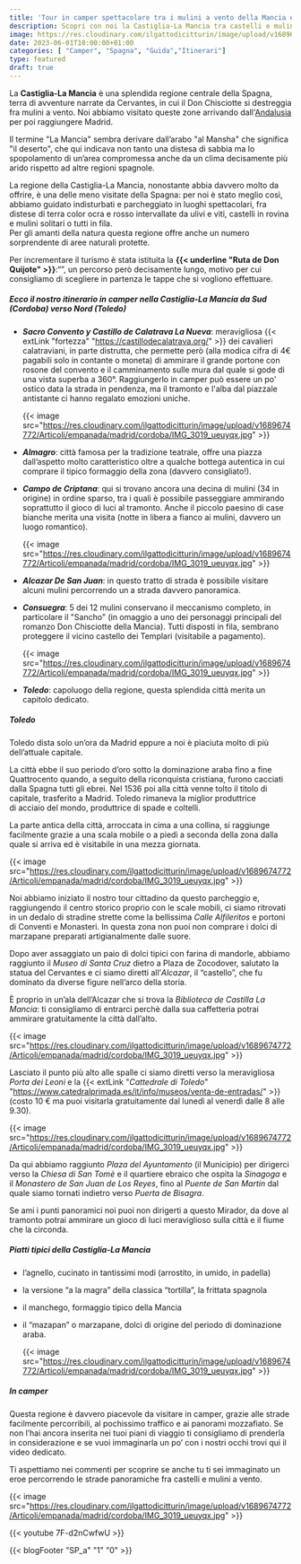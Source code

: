 ```yaml
---
title: 'Tour in camper spettacolare tra i mulini a vento della Mancia e Toledo'
description: Scopri con noi la Castiglia-La Mancia tra castelli e mulini a bordo del camper, inseguendo le orme del Don Quijote fino a raggiungere Toledo, l’antica capitale spagnola.
image: https://res.cloudinary.com/ilgattodicitturin/image/upload/v1689674761/Articoli/empanada/madrid/cordoba/IMG_2986_mpur3w.jpg
date: 2023-06-01T10:00:00+01:00
categories: [ "Camper", "Spagna", "Guida","Itinerari"]
type: featured
draft: true 
---
```


La **Castiglia-La Mancia** è una splendida regione centrale della Spagna, terra di avventure narrate da Cervantes, in cui il Don Chisciotte si destreggia fra mulini a vento.
Noi abbiamo visitato queste zone arrivando dall'[Andalusia](/blog/viaggio-andalusia-in-camper-itinerari.md) per poi raggiungere Madrid.

Il termine "La Mancia" sembra derivare dall’arabo "al Mansha" che significa "il deserto", che qui indicava non tanto una distesa di sabbia ma lo spopolamento di un’area compromessa anche da un clima decisamente più arido rispetto ad altre regioni spagnole.

La regione della Castiglia-La Mancia, nonostante abbia davvero molto da offrire, è una delle meno visitate della Spagna: per noi è stato meglio così, abbiamo guidato indisturbati e parcheggiato in luoghi spettacolari, fra distese di terra color ocra e rosso intervallate da ulivi e viti, castelli in rovina e mulini solitari o tutti in fila.  
Per gli amanti della natura questa regione offre anche un numero sorprendente di aree naturali protette.

Per incrementare il turismo è stata istituita la **{{< underline "Ruta de Don Quijote" >}}**:“”, un percorso però decisamente lungo, motivo per cui consigliamo di scegliere in partenza le tappe che si vogliono effettuare. 

##### Ecco il nostro itinerario in camper nella Castiglia-La Mancia da Sud (Cordoba) verso Nord (Toledo)

- ***Sacro Convento y Castillo de Calatrava La Nueva***: meravigliosa {{< extLink "fortezza" "https://castillodecalatrava.org/" >}} dei cavalieri calatraviani, in parte distrutta, che permette però (alla modica cifra di 4€ pagabili solo in contante o moneta) di ammirare il grande portone con rosone del convento e il camminamento sulle mura dal quale si gode di una vista superba a 360°. Raggiungerlo in camper può essere un po' ostico data la strada in pendenza, ma il tramonto e l'alba dal piazzale antistante ci hanno regalato emozioni uniche. 
  
  {{< image src="https://res.cloudinary.com/ilgattodicitturin/image/upload/v1689674772/Articoli/empanada/madrid/cordoba/IMG_3019_ueuyqx.jpg" >}}



- ***Almagro***: città famosa per la tradizione teatrale, offre una piazza dall’aspetto molto caratteristico oltre a qualche bottega autentica in cui comprare il tipico formaggio della zona (davvero consigliato!).
  
- ***Campo de Criptana***: qui si trovano ancora una decina di mulini (34 in origine) in ordine sparso, tra i quali è possibile passeggiare ammirando soprattutto il gioco di luci al tramonto. Anche il piccolo paesino di case bianche merita una visita (notte in libera a fianco ai mulini, davvero un luogo romantico).
  
  {{< image src="https://res.cloudinary.com/ilgattodicitturin/image/upload/v1689674772/Articoli/empanada/madrid/cordoba/IMG_3019_ueuyqx.jpg" >}}

  
- ***Alcazar De San Juan***: in questo tratto di strada è possibile visitare alcuni mulini percorrendo un
a strada davvero panoramica.

- ***Consuegra***: 5 dei 12 mulini conservano il meccanismo completo, in particolare il "Sancho" (in omaggio a uno dei personaggi principali del romanzo Don Chisciotte della Mancia). Tutti disposti in fila, sembrano proteggere il vicino castello dei Templari (visitabile a pagamento).
  
  {{< image src="https://res.cloudinary.com/ilgattodicitturin/image/upload/v1689674772/Articoli/empanada/madrid/cordoba/IMG_3019_ueuyqx.jpg" >}}

  
- ***Toledo***: capoluogo della regione, questa splendida città merita un capitolo dedicato.



##### Toledo

Toledo dista solo un’ora da Madrid eppure a noi è piaciuta molto di più dell’attuale capitale. 

La città ebbe il suo periodo d’oro sotto la dominazione araba fino a fine Quattrocento quando, a seguito della riconquista cristiana, furono cacciati dalla Spagna tutti gli ebrei. Nel 1536 poi alla città venne tolto il titolo di capitale, trasferito a Madrid. Toledo rimaneva la miglior produttrice di acciaio del mondo, produttrice di spade e coltelli.

La parte antica della città, arroccata in cima a una collina, si raggiunge facilmente grazie a una scala mobile o a piedi a seconda della zona dalla quale si arriva ed è visitabile in una mezza giornata. 

{{< image src="https://res.cloudinary.com/ilgattodicitturin/image/upload/v1689674772/Articoli/empanada/madrid/cordoba/IMG_3019_ueuyqx.jpg" >}}

<!-- to do mettere link parcheggio  -->
Noi abbiamo iniziato il nostro tour cittadino da questo parcheggio e, raggiungendo il centro storico proprio con le scale mobili, ci siamo ritrovati in un dedalo di stradine strette come la bellissima *Calle Alfileritos* e portoni di Conventi e Monasteri. 
In questa zona non puoi non comprare i dolci di marzapane preparati artigianalmente dalle suore.

Dopo aver assaggiato un paio di dolci tipici con farina di mandorle, abbiamo raggiunto il *Museo di Santa Cruz* dietro a Plaza de Zocodover, salutato la statua del Cervantes e ci siamo diretti all’*Alcazar*, il “castello”, che fu dominato da diverse figure nell’arco della storia. 

È proprio in un’ala dell’Alcazar che si trova la *Biblioteca de Castilla La Mancia*: ti consigliamo di entrarci perchè dalla sua caffetteria potrai ammirare gratuitamente la città dall’alto. 

{{< image src="https://res.cloudinary.com/ilgattodicitturin/image/upload/v1689674772/Articoli/empanada/madrid/cordoba/IMG_3019_ueuyqx.jpg" >}}


Lasciato il punto più alto alle spalle ci siamo diretti verso la meravigliosa *Porta dei Leoni* e la {{< extLink "*Cattedrale di Toledo*" "https://www.catedralprimada.es/it/info/museos/venta-de-entradas/" >}} (costo 10 € ma puoi visitarla gratuitamente dal lunedì al venerdì dalle 8 alle 9.30).

{{< image src="https://res.cloudinary.com/ilgattodicitturin/image/upload/v1689674772/Articoli/empanada/madrid/cordoba/IMG_3019_ueuyqx.jpg" >}}


Da qui abbiamo raggiunto *Plaza del Ayuntamento* (il Municipio) per dirigerci verso la *Chiesa di San Tomè* e il quartiere ebraico che ospita la *Sinagoga* e il *Monastero de San Juan de Los Reyes*, fino al *Puente de San Martin* dal quale siamo tornati indietro verso *Puerta de Bisagra*. 

Se ami i punti panoramici noi puoi non dirigerti a questo Mirador, da dove al tramonto potrai ammirare un gioco di luci meraviglioso sulla città e il fiume che la circonda. 


##### Piatti tipici della Castiglia-La Mancia

- l’agnello, cucinato in tantissimi modi (arrostito, in umido, in padella) 
- la versione “a la magra” della classica “tortilla”, la frittata spagnola
- il manchego, formaggio tipico della Mancia
- il “mazapan” o marzapane, dolci di origine del periodo di dominazione araba. 
  
   {{< image src="https://res.cloudinary.com/ilgattodicitturin/image/upload/v1689674772/Articoli/empanada/madrid/cordoba/IMG_3019_ueuyqx.jpg" >}}


##### In camper

Questa regione è davvero piacevole da visitare in camper, grazie alle strade facilmente percorribili, al pochissimo traffico e ai panorami mozzafiato. Se non l’hai ancora inserita nei tuoi piani di viaggio ti consigliamo di prenderla in considerazione e se vuoi immaginarla un po’ con i nostri occhi trovi qui il video dedicato.


Ti aspettiamo nei commenti per scoprire se anche tu ti sei immaginato un eroe percorrendo le strade panoramiche fra castelli e mulini a vento. 

{{< image src="https://res.cloudinary.com/ilgattodicitturin/image/upload/v1689674772/Articoli/empanada/madrid/cordoba/IMG_3019_ueuyqx.jpg" >}}


{{< youtube 7F-d2nCwfwU >}} 
<!-- to do mettere yt -->


{{< blogFooter "SP_a" "1" "0" >}}